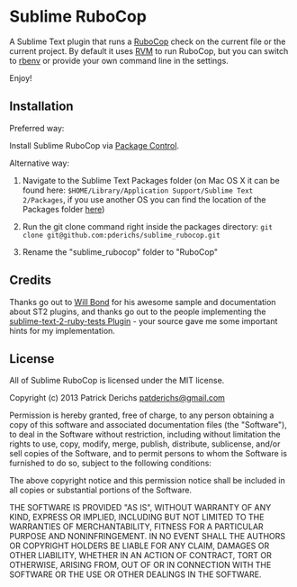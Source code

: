 # Sublime RuboCop

A Sublime Text plugin that runs a [RuboCop](https://github.com/bbatsov/rubocop) check on the current file or the current project. By default it uses [RVM](https://rvm.io/) to run RuboCop, but you can switch to [rbenv](https://github.com/sstephenson/rbenv) or provide your own command line in the settings.

Enjoy!

## Installation

Preferred way:

Install Sublime RuboCop via [Package Control](http://wbond.net/sublime_packages/package_control).

Alternative way:

1. Navigate to the Sublime Text Packages folder (on Mac OS X it can be found here: `$HOME/Library/Application Support/Sublime Text 2/Packages`, if you use another OS you can find the location of the Packages folder [here](http://docs.sublimetext.info/en/latest/basic_concepts.html#the-data-directory))

2. Run the git clone command right inside the packages directory: `git clone git@github.com:pderichs/sublime_rubocop.git`

3. Rename the "sublime_rubocop" folder to "RuboCop"

## Credits

Thanks go out to [Will Bond](https://github.com/wbond) for his awesome sample and documentation about ST2 plugins, and thanks go out to the people implementing the [sublime-text-2-ruby-tests Plugin](https://github.com/maltize/sublime-text-2-ruby-tests) - your source gave me some important hints for my implementation.

## License

All of Sublime RuboCop is licensed under the MIT license.

  Copyright (c) 2013 Patrick Derichs <patderichs@gmail.com>

  Permission is hereby granted, free of charge, to any person obtaining a copy
  of this software and associated documentation files (the "Software"), to deal
  in the Software without restriction, including without limitation the rights
  to use, copy, modify, merge, publish, distribute, sublicense, and/or sell
  copies of the Software, and to permit persons to whom the Software is
  furnished to do so, subject to the following conditions:

  The above copyright notice and this permission notice shall be included in
  all copies or substantial portions of the Software.

  THE SOFTWARE IS PROVIDED "AS IS", WITHOUT WARRANTY OF ANY KIND, EXPRESS OR
  IMPLIED, INCLUDING BUT NOT LIMITED TO THE WARRANTIES OF MERCHANTABILITY,
  FITNESS FOR A PARTICULAR PURPOSE AND NONINFRINGEMENT. IN NO EVENT SHALL THE
  AUTHORS OR COPYRIGHT HOLDERS BE LIABLE FOR ANY CLAIM, DAMAGES OR OTHER
  LIABILITY, WHETHER IN AN ACTION OF CONTRACT, TORT OR OTHERWISE, ARISING FROM,
  OUT OF OR IN CONNECTION WITH THE SOFTWARE OR THE USE OR OTHER DEALINGS IN
  THE SOFTWARE.
